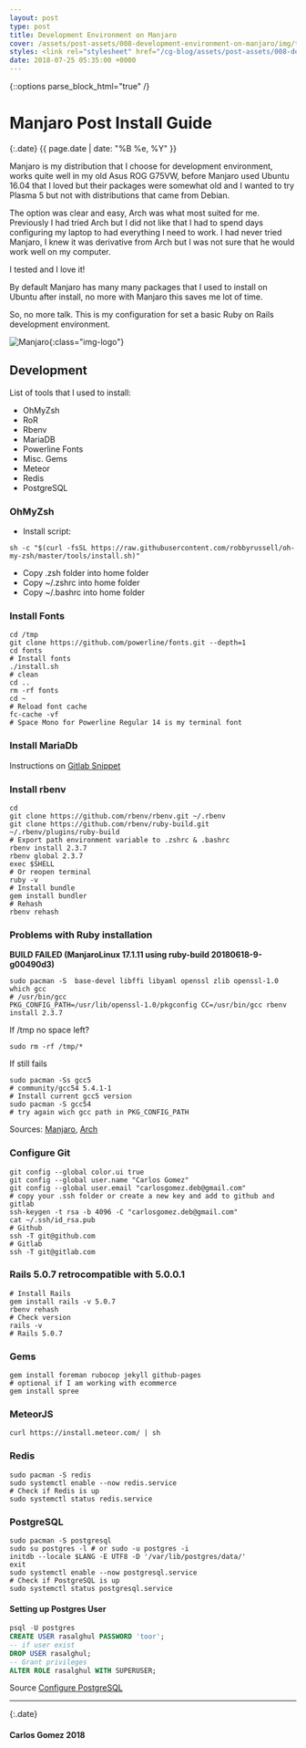 ```yaml
---
layout: post
type: post
title: Development Environment on Manjaro
cover: /assets/post-assets/008-development-environment-on-manjaro/img/thumb.jpg
styles: <link rel="stylesheet" href="/cg-blog/assets/post-assets/008-development-environment-on-manjaro/css/main.css" type="text/css" media="screen" /> <link rel="stylesheet" href="/cg-blog/assets/post-assets/008-development-environment-on-manjaro/css/thankful_eyes.css" type="text/css" media="screen" />
date: 2018-07-25 05:35:00 +0000
---
```

{::options parse_block_html="true" /}

<div class="container">

# Manjaro Post Install Guide

{:.date}
{{ page.date | date: "%B %e, %Y" }}

Manjaro is my distribution that I choose for development environment, works quite well in my old Asus ROG G75VW, before Manjaro used Ubuntu 16.04 that I loved but their packages were somewhat old and I wanted to try Plasma 5 but not with distributions that came from Debian.

The option was clear and easy, Arch was what most suited for me. Previously I had tried Arch but I did not like that I had to spend days configuring my laptop to had everything I need to work. I had never tried Manjaro, I knew it was derivative from Arch but I was not sure that he would work well on my computer.

I tested and I love it!

By default Manjaro has many many packages that I used to install on Ubuntu after install, no more with Manjaro this saves me lot of time.

So, no more talk. This is my configuration for set a basic Ruby on Rails development environment.

![Manjaro](/cg-blog/assets/post-assets/008-development-environment-on-manjaro/img/manjaro-logo.png){:class="img-logo"}

## Development

List of tools that I used to install:

- OhMyZsh
- RoR
- Rbenv
- MariaDB
- Powerline Fonts
- Misc. Gems
- Meteor
- Redis
- PostgreSQL

### OhMyZsh

- Install script:

`sh -c "$(curl -fsSL https://raw.githubusercontent.com/robbyrussell/oh-my-zsh/master/tools/install.sh)"`

- Copy .zsh folder into home folder
- Copy ~/.zshrc into home folder
- Copy ~/.bashrc into home folder

### Install Fonts

```shell
cd /tmp
git clone https://github.com/powerline/fonts.git --depth=1
cd fonts
# Install fonts
./install.sh
# clean
cd ..
rm -rf fonts
cd ~
# Reload font cache
fc-cache -vf
# Space Mono for Powerline Regular 14 is my terminal font
```

### Install MariaDb

Instructions on [Gitlab Snippet](https://gitlab.com/snippets/1737399.js)

### Install rbenv

```shell
cd
git clone https://github.com/rbenv/rbenv.git ~/.rbenv
git clone https://github.com/rbenv/ruby-build.git ~/.rbenv/plugins/ruby-build
# Export path environment variable to .zshrc & .bashrc
rbenv install 2.3.7
rbenv global 2.3.7
exec $SHELL
# Or reopen terminal
ruby -v
# Install bundle
gem install bundler
# Rehash
rbenv rehash
```

### Problems with Ruby installation

**BUILD FAILED (ManjaroLinux 17.1.11 using ruby-build 20180618-9-g00490d3)**

```shell
sudo pacman -S  base-devel libffi libyaml openssl zlib openssl-1.0
which gcc
# /usr/bin/gcc
PKG_CONFIG_PATH=/usr/lib/openssl-1.0/pkgconfig CC=/usr/bin/gcc rbenv install 2.3.7
```

If /tmp no space left?

`sudo rm -rf /tmp/*`

If still fails

```shell
sudo pacman -Ss gcc5
# community/gcc54 5.4.1-1
# Install current gcc5 version
sudo pacman -S gcc54
# try again wich gcc path in PKG_CONFIG_PATH
```

Sources: [Manjaro](https://github.com/rbenv/ruby-build/issues/1118), [Arch](https://github.com/rbenv/ruby-build/issues/930)

### Configure Git

```shell
git config --global color.ui true
git config --global user.name "Carlos Gomez"
git config --global user.email "carlosgomez.deb@gmail.com"
# copy your .ssh folder or create a new key and add to github and gitlab
ssh-keygen -t rsa -b 4096 -C "carlosgomez.deb@gmail.com"
cat ~/.ssh/id_rsa.pub
# Github
ssh -T git@github.com
# Gitlab
ssh -T git@gitlab.com
```

### Rails 5.0.7 retrocompatible with 5.0.0.1

```shell
# Install Rails
gem install rails -v 5.0.7
rbenv rehash
# Check version
rails -v
# Rails 5.0.7
```

### Gems

```shell
gem install foreman rubocop jekyll github-pages
# optional if I am working with ecommerce
gem install spree
```

### MeteorJS

`curl https://install.meteor.com/ | sh`

### Redis

```shell
sudo pacman -S redis
sudo systemctl enable --now redis.service
# Check if Redis is up
sudo systemctl status redis.service
```

### PostgreSQL

```shell
sudo pacman -S postgresql
sudo su postgres -l # or sudo -u postgres -i
initdb --locale $LANG -E UTF8 -D '/var/lib/postgres/data/'
exit
sudo systemctl enable --now postgresql.service
# Check if PostgreSQL is up
sudo systemctl status postgresql.service
```

#### Setting up Postgres User

```sql
psql -U postgres
CREATE USER rasalghul PASSWORD 'toor';
-- if user exist
DROP USER rasalghul;
-- Grant privileges
ALTER ROLE rasalghul WITH SUPERUSER;
```

Source [Configure PostgreSQL](https://www.nanotutoriales.com/como-crear-un-usuario-y-asignarle-permisos-en-postgresql)

***

{:.date}
#### Carlos Gomez 2018
</div>
